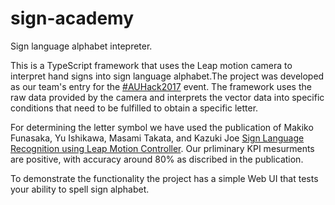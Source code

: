 # sign-academy
Sign language alphabet intepreter.

This is a TypeScript framework that uses the Leap motion camera to interpret hand signs into sign language alphabet.The project was developed as our team's entry for the [#AUHack2017](https://auhack.org/) event. The framework uses the raw data provided by the camera and interprets the vector data into specific conditions that need to be fulfilled to obtain a specific letter.

For determining the letter symbol we have used the publication of Makiko Funasaka, Yu Ishikawa, Masami Takata, and Kazuki Joe [Sign Language Recognition using Leap Motion Controller](http://worldcomp-proceedings.com/proc/p2015/PDP7080.pdf). Our prliminary KPI mesurments are positive, with accuracy around 80% as discribed in the publication. 

To demonstrate the functionality the project has a simple Web UI that tests your ability to spell sign alphabet.
